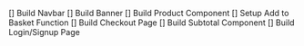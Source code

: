 [] Build Navbar 
[] Build Banner 
[] Build Product Component
[] Setup Add to Basket Function
[] Build Checkout Page
[] Build Subtotal Component
[] Build Login/Signup Page
